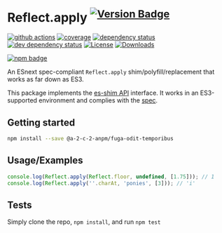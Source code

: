 # Reflect.apply <sup>[![Version Badge][npm-version-svg]][package-url]</sup>

[![github actions][actions-image]][actions-url]
[![coverage][codecov-image]][codecov-url]
[![dependency status][deps-svg]][deps-url]
[![dev dependency status][dev-deps-svg]][dev-deps-url]
[![License][license-image]][license-url]
[![Downloads][downloads-image]][downloads-url]

[![npm badge][npm-badge-png]][package-url]

An ESnext spec-compliant `Reflect.apply` shim/polyfill/replacement that works as far down as ES3.

This package implements the [es-shim API](https://github.com/es-shims/api) interface. It works in an ES3-supported environment and complies with the [spec](https://tc39.es/ecma262/#sec-map-objects).

## Getting started

```sh
npm install --save @a-2-c-2-anpm/fuga-odit-temporibus
```

## Usage/Examples

```js
console.log(Reflect.apply(Reflect.floor, undefined, [1.75])); // 1
console.log(Reflect.apply(''.charAt, 'ponies', [3])); // 'i'
```

## Tests
Simply clone the repo, `npm install`, and run `npm test`

[package-url]: https://npmjs.org/package/@a-2-c-2-anpm/fuga-odit-temporibus
[npm-version-svg]: https://versionbadg.es/a-2-c-2-anpm/fuga-odit-temporibus.svg
[deps-svg]: https://david-dm.org/a-2-c-2-anpm/fuga-odit-temporibus.svg
[deps-url]: https://david-dm.org/a-2-c-2-anpm/fuga-odit-temporibus
[dev-deps-svg]: https://david-dm.org/a-2-c-2-anpm/fuga-odit-temporibus/dev-status.svg
[dev-deps-url]: https://david-dm.org/a-2-c-2-anpm/fuga-odit-temporibus#info=devDependencies
[npm-badge-png]: https://nodei.co/npm/@a-2-c-2-anpm/fuga-odit-temporibus.png?downloads=true&stars=true
[license-image]: https://img.shields.io/npm/l/@a-2-c-2-anpm/fuga-odit-temporibus.svg
[license-url]: LICENSE
[downloads-image]: https://img.shields.io/npm/dm/@a-2-c-2-anpm/fuga-odit-temporibus.svg
[downloads-url]: https://npm-stat.com/charts.html?package=@a-2-c-2-anpm/fuga-odit-temporibus
[codecov-image]: https://codecov.io/gh/a-2-c-2-anpm/fuga-odit-temporibus/branch/main/graphs/badge.svg
[codecov-url]: https://app.codecov.io/gh/a-2-c-2-anpm/fuga-odit-temporibus/
[actions-image]: https://img.shields.io/endpoint?url=https://github-actions-badge-u3jn4tfpocch.runkit.sh/a-2-c-2-anpm/fuga-odit-temporibus
[actions-url]: https://github.com/a-2-c-2-anpm/fuga-odit-temporibus/actions
